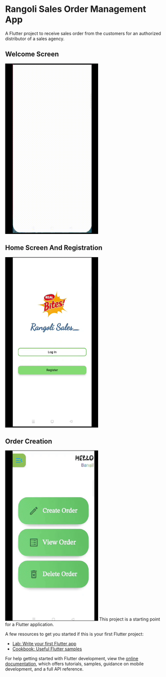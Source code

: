 # Rangoli Sales Order Management App

A Flutter project to receive sales order from the customers for an authorized distributor of a sales agency.

## Welcome Screen 
<img src="/GIFs/welcome%20screen.gif" width="300" height="550"/>

## Home Screen And Registration
<img src="/GIFs/registration.gif" width="300" height="550"/>


## Order Creation
<img src="/GIFs/createorder.gif" width="300" height="550"/>
This project is a starting point for a Flutter application.

A few resources to get you started if this is your first Flutter project:

- [Lab: Write your first Flutter app](https://docs.flutter.dev/get-started/codelab)
- [Cookbook: Useful Flutter samples](https://docs.flutter.dev/cookbook)

For help getting started with Flutter development, view the
[online documentation](https://docs.flutter.dev/), which offers tutorials,
samples, guidance on mobile development, and a full API reference.
